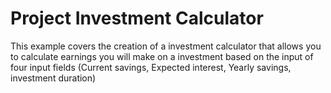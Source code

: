 # Project Investment Calculator

This example covers the creation of a investment calculator that allows you to calculate earnings you will make on a investment based on the input of four input fields (Current savings, Expected interest, Yearly savings, investment duration)
